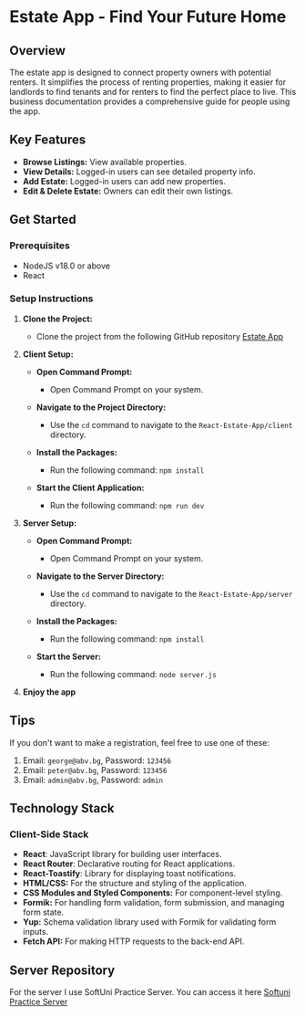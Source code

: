 # Estate App - Find Your Future Home

## Overview
The estate app is designed to connect property owners with potential renters. It simplifies the process of renting properties, making it easier for landlords to find tenants and for renters to find the perfect place to live. This business documentation provides a comprehensive guide for people using the app.

## Key Features
- **Browse Listings:** View available properties.
- **View Details:** Logged-in users can see detailed property info.
- **Add Estate:** Logged-in users can add new properties.
- **Edit & Delete Estate:** Owners can edit their own listings.

## Get Started

### Prerequisites
- NodeJS v18.0 or above
- React

### Setup Instructions

1. **Clone the Project:**
   - Clone the project from the following GitHub repository [Estate App](https://github.com/AntonTodorov321/React-Estate-App)

2. **Client Setup:**
   - **Open Command Prompt:**
     - Open Command Prompt on your system.

   - **Navigate to the Project Directory:**
     - Use the `cd` command to navigate to the `React-Estate-App/client` directory.

   - **Install the Packages:**
     - Run the following command: `npm install`

   - **Start the Client Application:**
     - Run the following command: `npm run dev`

3. **Server Setup:**
   - **Open Command Prompt:**
     - Open Command Prompt on your system.

   - **Navigate to the Server Directory:**
     - Use the `cd` command to navigate to the `React-Estate-App/server` directory.

   - **Install the Packages:**
     - Run the following command: `npm install`

   - **Start the Server:**
     - Run the following command: `node server.js`

4. **Enjoy the app**

## Tips
If you don't want to make a registration, feel free to use one of these:
1. Email: `george@abv.bg`, Password: `123456`
2. Email: `peter@abv.bg`, Password: `123456`
3. Email: `admin@abv.bg`, Password: `admin`

## Technology Stack

### Client-Side Stack
- **React**: JavaScript library for building user interfaces.
- **React Router**: Declarative routing for React applications.
- **React-Toastify**: Library for displaying toast notifications.
- **HTML/CSS:** For the structure and styling of the application.
- **CSS Modules and Styled Components:** For component-level styling.
- **Formik:** For handling form validation, form submission, and managing form state.
- **Yup:** Schema validation library used with Formik for validating form inputs.
- **Fetch API:** For making HTTP requests to the back-end API.

## Server Repository
For the server I use SoftUni Practice Server. You can access it here [Softuni Practice Server](https://github.com/softuni-practice-server/softuni-practice-server)
